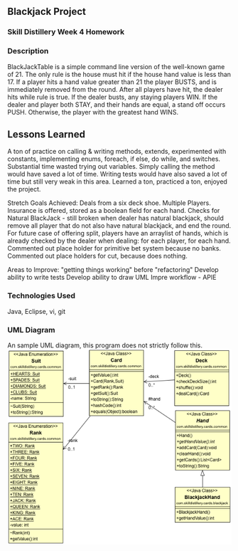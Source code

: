 ## Blackjack Project

### Skill Distillery Week 4 Homework

### Description
BlackJackTable is a simple command line version of the well-known game of 21. The only rule is the house must hit if the house hand value is less than 17. If a player hits a hand value greater than 21 the player BUSTS, and is immediately removed from the round. After all players have hit, the dealer hits while rule is true. If the dealer busts, any staying players WIN. If the dealer and player both STAY, and their hands are equal, a stand off occurs PUSH. Otherwise, the player with the greatest hand WINS. 

## Lessons Learned
A ton of practice on calling & writing methods, extends, experimented with constants, implementing enums, foreach, if else, do while, and switches. Substantial time wasted trying out variables. Simply calling the method would have saved a lot of time. Writing tests would have also saved a lot of time but still very weak in this area. Learned a ton, practiced a ton, enjoyed the project.

Stretch Goals Achieved:
Deals from a six deck shoe.
Multiple Players.
Insurance is offered, stored as a boolean field for each hand.
Checks for Natural BlackJack - still broken when dealer has natural blackjack, should remove all player that do not also have natural blackjack, and end the round. 
For future case of offering split, players have an arraylist of hands, which is already checked by the dealer when dealing: for each player, for each hand.
Commented out place holder for primitive bet system because no banks.
Commented out place holders for cut, because does nothing.

Areas to Improve: 
"getting things working" before "refactoring"
Develop ability to write tests
Develop ability to draw UML
Impre workflow - APIE

### Technologies Used
Java, Eclipse, vi, git

### UML Diagram
An sample UML diagram, this program does not strictly follow this.
![UML](Blackjack.png)
